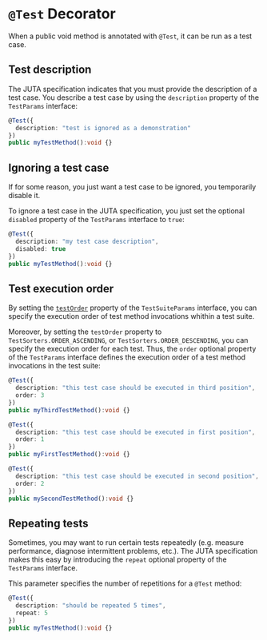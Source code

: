 # `@Test` Decorator

 When a public void method is annotated with `@Test`, it can be run as a test case.

## Test description

The JUTA specification indicates that you must provide the description of a test case. You describe a test case by using the `description` property of the `TestParams` interface:

```typescript
@Test({
  description: "test is ignored as a demonstration"
})
public myTestMethod():void {}
```

## Ignoring a test case

If for some reason, you just want a test case to be ignored, you temporarily disable it.

To ignore a test case in the JUTA specification, you just set the optional `disabled` property of the `TestParams` interface to `true`:

```typescript
@Test({
  description: "my test case description",
  disabled: true
})
public myTestMethod():void {}
```

## Test execution order

By setting the [`testOrder`](./docs/reference/jec-apis/juta/testsuite-decorator#test-execution-order) property of the `TestSuiteParams` interface, you can specify the execution order of test method invocations whithin a test suite.

Moreover, by setting the `testOrder` property to `TestSorters.ORDER_ASCENDING`, or `TestSorters.ORDER_DESCENDING`, you can specify the execution order for each test. Thus, the `order` optional property of the `TestParams` interface defines the execution order of a test method invocations in the test suite:

```typescript
@Test({
  description: "this test case should be executed in third position",
  order: 3
})
public myThirdTestMethod():void {}

@Test({
  description: "this test case should be executed in first position",
  order: 1
})
public myFirstTestMethod():void {}

@Test({
  description: "this test case should be executed in second position",
  order: 2
})
public mySecondTestMethod():void {}
```

## Repeating tests

Sometimes, you may want to run certain tests repeatedly (e.g. measure performance, diagnose intermittent problems, etc.).
The JUTA specification makes this easy by introducing the `repeat` optional property of the `TestParams` interface.

This parameter specifies the number of repetitions for a `@Test` method:

```typescript
@Test({
  description: "should be repeated 5 times",
  repeat: 5
})
public myTestMethod():void {}
```

